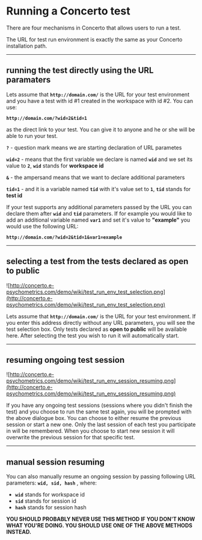 # Running a Concerto test #

There are four mechanisms in Concerto that allows users to run a test.

The URL for test run environment is exactly the same as your Concerto installation path.


---


## running the test directly using the URL paramaters ##

Lets assume that **`http://domain.com/`** is the URL for your test environment and you have a test with id #1 created in the workspace with id #2. You can use:

**`http://domain.com/?wid=2&tid=1`**

as the direct link to your test. You can give it to anyone and he or she will be able to run your test.

**`?`** - question mark means we are starting declaration of URL parametes

**`wid=2`** - means that the first variable we declare is named **`wid`** and we set its value to **`2`**, **`wid`** stands for **workspace id**

**`&`** - the ampersand means that we want to declare additional parameters

**`tid=1`** - and it is a variable named **`tid`** with it's value set to **`1`**, **`tid`** stands for **test id**

If your test supports any additional parameters passed by the URL you can declare them after **`wid`** and **`tid`** parameters. If for example you would like to add an additional variable named **`var1`** and set it's value to **"example"** you would use the following URL:

**`http://domain.com/?wid=2&tid=1&var1=example`**


---


## selecting a test from the tests declared as open to public ##

![http://concerto.e-psychometrics.com/demo/wiki/test_run_env_test_selection.png](http://concerto.e-psychometrics.com/demo/wiki/test_run_env_test_selection.png)

Lets assume that **`http://domain.com/`** is the URL for your test environment. If you enter this address directly without any URL parameters, you will see the test selection box. Only tests declared as **open to public** will be available here. After selecting the test you wish to run it will automatically start.


---


## resuming ongoing test session ##

![http://concerto.e-psychometrics.com/demo/wiki/test_run_env_session_resuming.png](http://concerto.e-psychometrics.com/demo/wiki/test_run_env_session_resuming.png)

If you have any ongoing test sessions (sessions where you didn't finish the test) and you choose to run the same test again, you will be prompted with the above dialogue box. You can choose to either resume the previous session or start a new one. Only the last session of each test you participate in will be remembered. When you choose to start new session it will overwrite the previous session for that specific test.


---


## manual session resuming ##

You can also manually resume an ongoing session by passing following URL parameters: **`wid, sid, hash`** , where:

  * **`wid`** stands for workspace id
  * **`sid`** stands for session id
  * **`hash`** stands for session hash

**YOU SHOULD PROBABLY NEVER USE THIS METHOD IF YOU DON'T KNOW WHAT YOU'RE DOING. YOU SHOULD USE ONE OF THE ABOVE METHODS INSTEAD.**